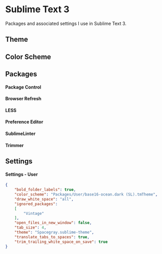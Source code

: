 # Sublime Text 3

Packages and associated settings I use in Sublime Text 3.

## Theme

## Color Scheme

## Packages

#### Package Control

#### Browser Refresh

#### LESS

#### Preference Editor

#### SublimeLinter

#### Trimmer

## Settings

#### Settings - User
```json
{
    "bold_folder_labels": true,
    "color_scheme": "Packages/User/base16-ocean.dark (SL).tmTheme",
    "draw_white_space": "all",
    "ignored_packages":
    [
        "Vintage"
    ],
    "open_files_in_new_window": false,
    "tab_size": 4,
    "theme": "Spacegray.sublime-theme",
    "translate_tabs_to_spaces": true,
    "trim_trailing_white_space_on_save": true
}
```